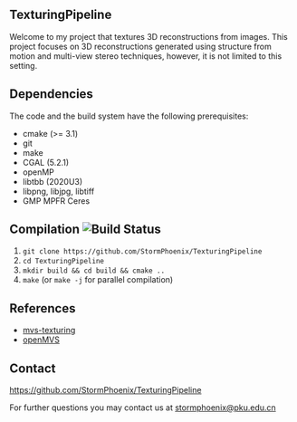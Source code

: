 TexturingPipeline
--------------------------------------------------------------------------------

Welcome to my project that textures 3D reconstructions from images.
This project focuses on 3D reconstructions generated using structure from
motion and multi-view stereo techniques, however, it is not limited to this
setting.

Dependencies
--------------------------------------------------------------------------------

The code and the build system have the following prerequisites:

- cmake (>= 3.1)
- git
- make
- CGAL (5.2.1)
- openMP
- libtbb (2020U3)
- libpng, libjpg, libtiff
- GMP MPFR Ceres

Compilation ![Build Status](https://travis-ci.org/nmoehrle/mvs-texturing.svg)
--------------------------------------------------------------------------------

1.  `git clone https://github.com/StormPhoenix/TexturingPipeline`
2.  `cd TexturingPipeline`
3.  `mkdir build && cd build && cmake ..`
4.  `make` (or `make -j` for parallel compilation)

References
--------------------------------------------------------------------------------
- [mvs-texturing](https://github.com/nmoehrle/mvs-texturing.git)
- [openMVS](https://github.com/cdcseacave/openMVS)

Contact
--------------------------------------------------------------------------------
https://github.com/StormPhoenix/TexturingPipeline

For further questions you may contact us at
stormphoenix@pku.edu.cn
